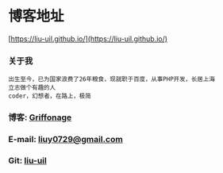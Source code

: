 # 博客地址
[https://liu-uil.github.io/](https://liu-uil.github.io/)


### 关于我
```
出生至今，已为国家浪费了26年粮食，现就职于百度，从事PHP开发，长居上海
立志做个有趣的人
coder，幻想者，在路上，极简
```

### 博客: [Griffonage](https://liu-uil.github.io/)
### E-mail: liuy0729@gmail.com
### Git: [liu-uil](https://github.com/liu-uil)